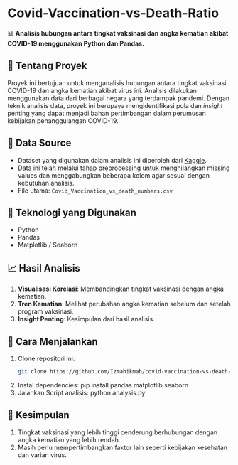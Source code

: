 # Covid-Vaccination-vs-Death-Ratio
📊 **Analisis hubungan antara tingkat vaksinasi dan angka kematian akibat COVID-19 menggunakan Python dan Pandas.** 

## 📌 Tentang Proyek
Proyek ini bertujuan untuk menganalisis hubungan antara tingkat vaksinasi COVID-19 dan angka kematian akibat virus ini. Analisis dilakukan menggunakan data dari berbagai negara yang terdampak pandemi. Dengan teknik analisis data, proyek ini berupaya mengidentifikasi pola dan _insight_ penting yang dapat menjadi bahan pertimbangan dalam perumusan kebijakan penanggulangan COVID-19.

## 📂 Data Source  
- Dataset yang digunakan dalam analisis ini diperoleh dari [Kaggle](https://www.kaggle.com/datasets/tohidkhanbagani/covid-19-deaths-and-vaccinations-dataset?select=COVID_VACCINATIONS.csv).  
- Data ini telah melalui tahap preprocessing untuk menghilangkan missing values dan menggabungkan beberapa kolom agar sesuai dengan kebutuhan analisis.  
- File utama: `Covid_Vaccination_vs_death_numbers.csv`

## 🔧 Teknologi yang Digunakan
- Python
- Pandas
- Matplotlib / Seaborn

## 📈 Hasil Analisis
1. **Visualisasi Korelasi**: Membandingkan tingkat vaksinasi dengan angka kematian.
2. **Tren Kematian**: Melihat perubahan angka kematian sebelum dan setelah program vaksinasi.
3. **Insight Penting**: Kesimpulan dari hasil analisis.

## 🚀 Cara Menjalankan
1. Clone repositori ini:
   ```sh
   git clone https://github.com/Izmahikmah/covid-vaccination-vs-death-ratio.git
2. Instal dependencies:
   pip install pandas matplotlib seaborn
3. Jalankan Script analisis:
   python analysis.py

 ## 📢 Kesimpulan
1. Tingkat vaksinasi yang lebih tinggi cenderung berhubungan dengan angka kematian yang lebih rendah.
2. Masih perlu mempertimbangkan faktor lain seperti kebijakan kesehatan dan varian virus.
